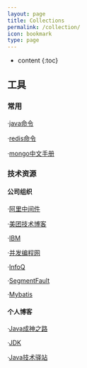 ```yaml
---
layout: page
title: Collections
permalink: /collection/
icon: bookmark
type: page
---
```


* content
{:toc}

## 工具

### 常用

·[java命令](https://www.hollischuang.com/archives/1561)

·[redis命令](http://doc.redisfans.com/)

·[mongo中文手册](http://www.mongoing.com/docs/)

### 技术资源

#### 公司组织

  ·[阿里中间件](http://jm.taobao.org/)
  
  ·[美团技术博客](https://tech.meituan.com/?l=80&pos=0)
  
  ·[IBM](https://www.ibm.com/developerworks/cn/java/)
  
  ·[并发编程网](http://ifeve.com/)
  
  ·[InfoQ](https://www.infoq.cn/)
  
  ·[SegmentFault](https://segmentfault.com/)
  
  ·[Mybatis](http://www.mybatis.org/mybatis-3/zh/project-info.html)
  
#### 个人博客
    
   ·[Java成神之路](http://www.hollischuang.com/)
    
   ·[JDK](https://github.com/seaswalker/JDK)
   
   ·[Java技术驿站](http://cmsblogs.com/)
  